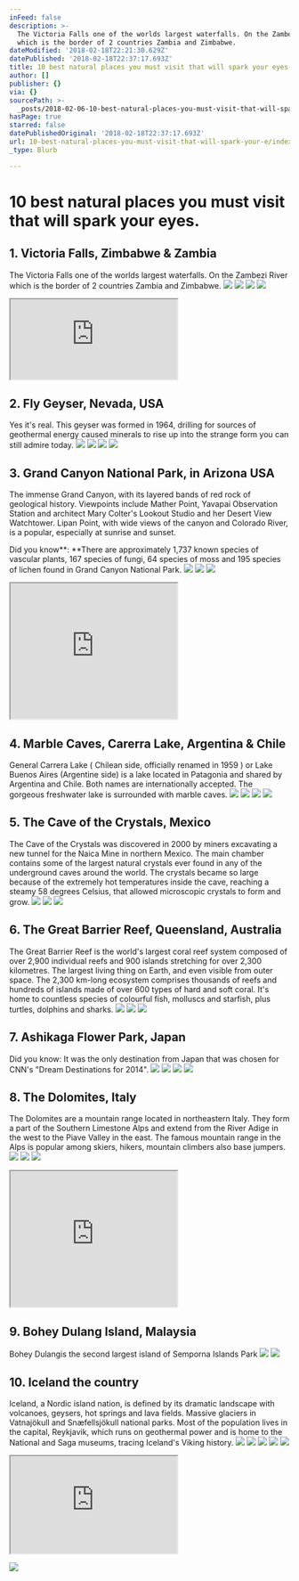 ```yaml
---
inFeed: false
description: >-
  The Victoria Falls one of the worlds largest waterfalls. On the Zambezi River
  which is the border of 2 countries Zambia and Zimbabwe.
dateModified: '2018-02-18T22:21:30.629Z'
datePublished: '2018-02-18T22:37:17.693Z'
title: 10 best natural places you must visit that will spark your eyes.
author: []
publisher: {}
via: {}
sourcePath: >-
  _posts/2018-02-06-10-best-natural-places-you-must-visit-that-will-spark-your-e.md
hasPage: true
starred: false
datePublishedOriginal: '2018-02-18T22:37:17.693Z'
url: 10-best-natural-places-you-must-visit-that-will-spark-your-e/index.html
_type: Blurb

---
```

# 10 best natural places you must visit that will spark your eyes.

## 1\. Victoria Falls, Zimbabwe & Zambia

The Victoria Falls one of the worlds largest waterfalls. On the Zambezi River which is the border of 2 countries Zambia and Zimbabwe.
![](https://the-grid-user-content.s3-us-west-2.amazonaws.com/4d241585-01ee-4b43-84f1-4b5f7109084c.png)
![](https://the-grid-user-content.s3-us-west-2.amazonaws.com/d13ad44c-a03c-4a4e-95ca-22c195f9ec8b.png)
![](https://the-grid-user-content.s3-us-west-2.amazonaws.com/f3e85551-94cf-4aaa-9e6b-a6e68ed29b11.png)
![](https://the-grid-user-content.s3-us-west-2.amazonaws.com/de3f4af3-d9ba-4c61-bae3-d6b5c5323c88.png)

<iframe src="https://the-grid.github.io/ed-userhtml/?g=eJxtzDEOgjAUANDdU3z_DoVUCBrKCdwcHE1pP22lUCw1xNvLauL2ptdKsJEGgTal5cLYtm35U4dXUJ9chYkp79SYNRWvecWzsuS8qc8lQpLRUBL46L2cR-wOrZsMrFH9TF6_bYpLPlNibpKG_kyb08kKPNUNgiVn7L7WBYL0O25EkCzBPUSvYQgRrrSuR4Q-RE1RYIGsa5nsvq09PX4" height="144" style=""></iframe>

## 2\. Fly Geyser, Nevada, USA

Yes it's real. This geyser was formed in 1964, drilling for sources of geothermal energy caused minerals to rise up into the strange form you can still admire today.
![](https://the-grid-user-content.s3-us-west-2.amazonaws.com/8ecb1a5e-59b6-4595-b26c-cb0102c0e619.png)
![](https://the-grid-user-content.s3-us-west-2.amazonaws.com/febbd432-5276-45ed-a903-bfa3cf795382.png)
![](https://the-grid-user-content.s3-us-west-2.amazonaws.com/2f3fe641-5060-4280-bfa4-2bc44a0facbb.png)
![](https://the-grid-user-content.s3-us-west-2.amazonaws.com/9efa7e8d-96f3-4a69-83ca-ba4a7194b712.png)

## 3\. Grand Canyon National Park, in Arizona USA

The immense Grand Canyon, with its layered bands of red rock of geological history. Viewpoints include Mather Point, Yavapai Observation Station and architect Mary Colter's Lookout Studio and her Desert View Watchtower. Lipan Point, with wide views of the canyon and Colorado River, is a popular, especially at sunrise and sunset.

Did you know**: **There are approximately 1,737 known species of vascular plants, 167 species of fungi, 64 species of moss and 195 species of lichen found in Grand Canyon National Park.
![](https://the-grid-user-content.s3-us-west-2.amazonaws.com/b9a6cbd8-aa8c-408f-a802-5b82ac0463c0.png)
![](https://the-grid-user-content.s3-us-west-2.amazonaws.com/9e01e6ef-6d75-47f3-9ddc-6d394cb5baad.png)
![](https://the-grid-user-content.s3-us-west-2.amazonaws.com/fbc1edf9-5398-4436-b2be-12a0759f105d.png)

<iframe src="https://the-grid.github.io/ed-userhtml/?g=eJztlU1z2jAQhu_9FYwPvhEkWZZNitOBpk1JaWjKtJ3pxaOPNajYMpFEKf31NQZCzp3OcOEmvSu9u6NndjXQheUVdJzflpAFG6384hoTtPr9egF6vvDXhO42Qafidq5NeyAL0HG_P9QKTtq6LLWZZ4Gpg07rK2qrwO7DVmZBr7dxXcOveMX_1KbLlds6D9WVrKteYz0H73pPb2Zgf2kJ38A6XZuMIJSglJBwauB-luFwugLL_S50B36oPviqDD9xuwT_ueQSsq-z0NVr26ycCy0UGXe5c3mpc6_LkKvcb1eQrWyt1tI3slmG3nK5bGrPtcp-cqed6xIUVq3pqjXdl9zYzXeJmxStXIHx2Qjh8f30tj98DJurxr0Udu5jlcm4iFEUSQRESFKwWCKEeRz1EyYlT2joFvUmPzyXt2toL-b1CozLtckNbPKNNqretNHgZtDbk7t5Nbgg_C8Ib398ZIyNTwiPwgEhoTKKJQHMeNLnAKpIJC5iTJGEoijSC8JzI0SP7x7ef6enLnwWDggxAZqmWIoiwQqxIlJppHgEcZ9SIVJ-QXhuhHgyejsZzYanLjwKB4QMY8ASc9qMTSYECFrEfSmJ6EcJZjK5IDw3QvTwhUzuXvyFz8IBIaKx4s3gjFkESKQsphQpnDLBFBFMqH9H-Bc0shX8" height="244" style=""></iframe>

## 4\. Marble Caves, Carerra Lake, Argentina & Chile

General Carrera Lake ( Chilean side, officially renamed in 1959 ) or Lake Buenos Aires (Argentine side) is a lake located in Patagonia and shared by Argentina and Chile. Both names are internationally accepted. The gorgeous freshwater lake is surrounded with marble caves.
![](https://the-grid-user-content.s3-us-west-2.amazonaws.com/1029e9de-1fee-4cf9-bf1a-24430c83b33c.png)
![](https://the-grid-user-content.s3-us-west-2.amazonaws.com/4255a91a-3fee-4140-9c87-e622dafa1bbd.png)
![](https://the-grid-user-content.s3-us-west-2.amazonaws.com/07f22075-cb71-4338-adaf-da97ddc8f893.png)
![](https://the-grid-user-content.s3-us-west-2.amazonaws.com/cd0f898c-fde1-4f6e-85a9-d917708a0cf7.png)

## 5\. The Cave of the Crystals, Mexico

The Cave of the Crystals was discovered in 2000 by miners excavating a new tunnel for the Naica Mine in northern Mexico. The main chamber contains some of the largest natural crystals ever found in any of the underground caves around the world. The crystals became so large because of the extremely hot temperatures inside the cave, reaching a steamy 58 degrees Celsius, that allowed microscopic crystals to form and grow.
![](https://the-grid-user-content.s3-us-west-2.amazonaws.com/023da8bc-6a49-4953-a4ee-f7075e1a1ae0.png)
![](https://the-grid-user-content.s3-us-west-2.amazonaws.com/eff364f4-e76d-4766-a01c-ede95ec4db83.png)
![](https://the-grid-user-content.s3-us-west-2.amazonaws.com/be1bef3f-f9b5-4d91-8593-4daad6077043.png)

## 6\. The Great Barrier Reef, Queensland, Australia

The Great Barrier Reef is the world's largest coral reef system composed of over 2,900 individual reefs and 900 islands stretching for over 2,300 kilometres. The largest living thing on Earth, and even visible from outer space. The 2,300 km-long ecosystem comprises thousands of reefs and hundreds of islands made of over 600 types of hard and soft coral. It's home to countless species of colourful fish, molluscs and starfish, plus turtles, dolphins and sharks.
![](https://the-grid-user-content.s3-us-west-2.amazonaws.com/98e48386-d272-4dcf-9dd1-dd5fa969984a.png)
![](https://the-grid-user-content.s3-us-west-2.amazonaws.com/6858a1f6-aee1-471b-bdc3-c989cd61520a.png)
![](https://the-grid-user-content.s3-us-west-2.amazonaws.com/e1b1d2ac-3ef5-420b-a361-e986128964b9.png)

## 7\. Ashikaga Flower Park, Japan

Did you know: It was the only destination from Japan that was chosen for CNN's "Dream Destinations for 2014".
![](https://the-grid-user-content.s3-us-west-2.amazonaws.com/cc35e622-ff10-43c8-b570-52079536e2ec.png)
![](https://the-grid-user-content.s3-us-west-2.amazonaws.com/1befa4c6-28a2-4b36-bc45-399f4947024f.png)
![](https://the-grid-user-content.s3-us-west-2.amazonaws.com/a7476b3f-1a2d-4b32-a2c3-0c7797213967.png)
![](https://the-grid-user-content.s3-us-west-2.amazonaws.com/aa8efafc-f60d-4e4f-895c-9d94bb52dabf.png)

## 8\. The Dolomites, Italy

The Dolomites are a mountain range located in northeastern Italy. They form a part of the Southern Limestone Alps and extend from the River Adige in the west to the Piave Valley in the east. The famous mountain range in the Alps is popular among skiers, hikers, mountain climbers also base jumpers.
![](https://the-grid-user-content.s3-us-west-2.amazonaws.com/37b89f0c-6840-42b1-aec0-4a1ff0d935d2.png)
![](https://the-grid-user-content.s3-us-west-2.amazonaws.com/08ace830-4ba8-407c-9f05-2e0164001930.png)
![](https://the-grid-user-content.s3-us-west-2.amazonaws.com/a570d430-d627-405c-ad46-9dbd33a76e5c.png)

<iframe src="https://the-grid.github.io/ed-userhtml/?g=eJztkUFz0zAQhe_8iowPuqWWZDuxS1SmHKClE0KbaTh6ZO_aEbElIymY8OtxnLTlzDDDpTfte7tvd_QtVGVlixPnDw2KoFfgt5eM0-7n2y2qeusveXwsgkkrba302CAC-lSfmkbBldY0jdK1CLQJJmNuYSygPdm2FEEY9m6q5YVs5S-jpxLcwXlsL0rThkN0jd6F39-t0f5QJW7QOmW04JTOaco5WWn8tBaMrDq00h-tj-iv4ca3DVlKu0P_pZElisc1cWZvh5dzxGIlpMudyxuVe9UQCbk_dCg6a2Bf-kHWO-KtLHfD7bkC8U065dyUU9KOod0Yejp5iKuPi4cVo9yi9uI9pav44eZzfE-GUe3-FI7ptyAgKudRVsTA04wDUBYlKVBZgUwoy6qIuK3p8_N3ebvHcTA3HWqXK51r7PNeaTD96AZXi_BE7urN4hXhv0DIrpdfN493q2eEz8IZ4Qxims3ShPE4ljIBHkVMsgphntI0hVeE_x_hMtrcPXy4fUH4JJwRVrSijCGmRZRhUSWQzkvgfM4hitNixv4e4W9jttln" height="244" style=""></iframe>

## 9\. Bohey Dulang Island, Malaysia

Bohey Dulangis the second largest island of Semporna Islands Park
![](https://the-grid-user-content.s3-us-west-2.amazonaws.com/ffd6c46a-e273-4821-a549-0235cf46262e.png)
![](https://the-grid-user-content.s3-us-west-2.amazonaws.com/9ca8d44b-3064-4bc8-b203-d02df51ec503.png)

## 10\. Iceland the country

Iceland, a Nordic island nation, is defined by its dramatic landscape with volcanoes, geysers, hot springs and lava fields. Massive glaciers in Vatnajökull and Snæfellsjökull national parks. Most of the population lives in the capital, Reykjavik, which runs on geothermal power and is home to the National and Saga museums, tracing Iceland's Viking history.
![](https://the-grid-user-content.s3-us-west-2.amazonaws.com/1e1b4844-032e-4d6a-9d72-9ddfccffa213.png)
![](https://the-grid-user-content.s3-us-west-2.amazonaws.com/d875b013-5428-4f8b-b0cf-023d1729a114.png)
![](https://the-grid-user-content.s3-us-west-2.amazonaws.com/44a414b8-37d9-4664-951a-21c36c06968b.png)
![](https://the-grid-user-content.s3-us-west-2.amazonaws.com/038cf89a-7d72-462b-a9f1-b665fc4cf046.png)
![](https://the-grid-user-content.s3-us-west-2.amazonaws.com/05e4d53b-7e6d-4fe7-adb9-c8d17e88bf5c.png)

<iframe src="https://the-grid.github.io/ed-userhtml/?g=eJxFkM1OwzAQhF8l8sG3NCTkr9AtEgIheoKqUnpDW2eTmMY2WrtC4ekJtFKvM_NpRrPSHaOhyLMCkSSsTGxxgQZ_nI2x9ZMPZBbKmYQSZR4cpPIL8lqOcOJUKgzUO57AnULrHDMpJgzaWXlAa4kh3e-2z_Xjttm_NO-bXfO2qTPZwdwqR22Pr0-wLFSb50VKy4pUV9YllkWVFVWOeNthRzLAJ3rtfZzdyMCojtr2H7q9qiL61m0YQFRZLaKBdD8EEMtZ94rdOPf0IKwT0cFxO28Ss2OQe20v3F8yTCOBOCfurLN0L6L_a67QepWc31r_AlDFZyM" height="175" style=""></iframe>

![](https://the-grid-user-content.s3-us-west-2.amazonaws.com/762815c1-97a2-4ebd-b8dd-a288bc8252f5.png)